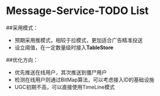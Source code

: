 # Message-Service-TODO List

##采用模式：
* 预期采用推模式，相较于拉模式，更加适合广告精准投送
* 设立阈值，在一定数量级时接入**TableStore**

##优化方向：
* 优先推送在线用户，其次推送到僵尸用户
* 检测在线用户则通过BitMap算法，可以考虑接入ID的基础设施
* UGC初期不高，可以直接使用TimeLine模式
